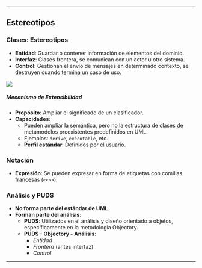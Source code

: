 
---

## Estereotipos

### Clases: Estereotipos

- **Entidad**: Guardar o contener información de elementos del dominio.
- **Interfaz**: Clases frontera, se comunican con un actor u otro sistema.
- **Control**: Gestionan el envío de mensajes en determinado contexto, se destruyen cuando termina un caso de uso.


![](https://lh7-us.googleusercontent.com/docsz/AD_4nXei6c6TVJGnGNiMXJt9Ys29qGIJBBnzx5cTQzakBLR5DpioIjw-luoM1fdTjoCsGZ9v-L9cvlr4UDimD0zmrZS3Q2pKetwb3DjDRsYOhjLttFReppjCYO9QG46yTPoXkR-PcRr9aw6DFc0gb7HLjKNp0S8I?key=VReuh94fGGpJZLGsXsGdUQ)

##### Mecanismo de Extensibilidad

- **Propósito**: Ampliar el significado de un clasificador.
- **Capacidades**:
  - Pueden ampliar la semántica, pero no la estructura de clases de metamodelos preexistentes predefinidos en UML.
  - Ejemplos: `derive`, `executable`, etc.
  - **Perfil estándar**: Definidos por el usuario.

### Notación
- **Expresión**: Se pueden expresar en forma de etiquetas con comillas francesas (`<<>>`).

### Análisis y PUDS
- **No forma parte del estándar de UML**.
- **Forman parte del análisis**:
  - **PUDS**: Utilizados en el análisis y diseño orientado a objetos, específicamente en la metodología Objectory.
  - **PUDS - Objectory - Análisis**:
    - *Entidad*
    - *Frontera* (antes interfaz)
    - *Control*

---
